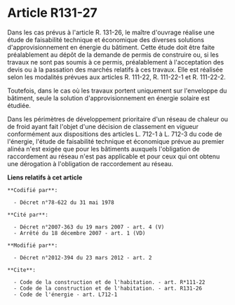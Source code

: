 # Article R131-27

Dans les cas prévus à l'article R. 131-26, le maître d'ouvrage réalise une étude de faisabilité technique et économique des
diverses solutions d'approvisionnement en énergie du bâtiment. Cette étude doit être faite préalablement au dépôt de la
demande de permis de construire ou, si les travaux ne sont pas soumis à ce permis, préalablement à l'acceptation des devis ou
à la passation des marchés relatifs à ces travaux. Elle est réalisée selon les modalités prévues aux articles R. 111-22, R.
111-22-1 et R. 111-22-2. 

Toutefois, dans le cas où les travaux portent uniquement sur l'enveloppe du bâtiment, seule la solution d'approvisionnement
en énergie solaire est étudiée. 

Dans les périmètres de développement prioritaire d'un réseau de chaleur ou de froid ayant fait l'objet d'une décision de
classement en vigueur conformément aux dispositions des articles L. 712-1 à L. 712-3 du code de l'énergie, l'étude de
faisabilité technique et économique prévue au premier alinéa n'est exigée que pour les bâtiments auxquels l'obligation de
raccordement au réseau n'est pas applicable et pour ceux qui ont obtenu une dérogation à l'obligation de raccordement au
réseau.

**Liens relatifs à cet article**

	**Codifié par**:

	  - Décret n°78-622 du 31 mai 1978

	**Cité par**:

	  - Décret n°2007-363 du 19 mars 2007 - art. 4 (V)
	  - Arrêté du 18 décembre 2007 - art. 1 (VD)

	**Modifié par**:

	  - Décret n°2012-394 du 23 mars 2012 - art. 2

	**Cite**:

	  - Code de la construction et de l'habitation. - art. R*111-22
	  - Code de la construction et de l'habitation. - art. R131-26
	  - Code de l'énergie - art. L712-1
